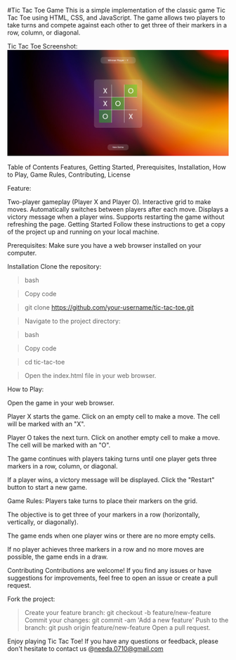#Tic Tac Toe Game
This is a simple implementation of the classic game Tic Tac Toe using HTML, CSS, and JavaScript. The game allows two players to take turns and compete against each other to get three of their markers in a row, column, or diagonal.

Tic Tac Toe Screenshot: 
![Alt text](image.png)

Table of Contents
Features, 
Getting Started, 
Prerequisites, 
Installation, 
How to Play, 
Game Rules, 
Contributing, 
License



Feature:

Two-player gameplay (Player X and Player O).
Interactive grid to make moves.
Automatically switches between players after each move.
Displays a victory message when a player wins.
Supports restarting the game without refreshing the page.
Getting Started
Follow these instructions to get a copy of the project up and running on your local machine.

Prerequisites:
Make sure you have a web browser installed on your computer.

Installation
Clone the repository:
>bash

>Copy code

>git clone https://github.com/your-username/tic-tac-toe.git

>Navigate to the project directory:

>bash

>Copy code

>cd tic-tac-toe

>Open the index.html file in your web browser.


How to Play:

Open the game in your web browser.

Player X starts the game. Click on an empty cell to make a move. The cell will be marked with an "X".

Player O takes the next turn. Click on another empty cell to make a move. The cell will be marked with an "O".

The game continues with players taking turns until one player gets three markers in a row, column, or diagonal.

If a player wins, a victory message will be displayed. Click the "Restart" button to start a new game.



Game Rules:
Players take turns to place their markers on the grid.

The objective is to get three of your markers in a row (horizontally, vertically, or diagonally).

The game ends when one player wins or there are no more empty cells.

If no player achieves three markers in a row and no more moves are possible, the game ends in a draw.


Contributing
Contributions are welcome! If you find any issues or have suggestions for improvements, feel free to open an issue or create a pull request.

Fork the project:

>Create your feature branch: git checkout -b feature/new-feature
>Commit your changes: git commit -am 'Add a new feature'
>Push to the branch: git push origin feature/new-feature
>Open a pull request.


Enjoy playing Tic Tac Toe! If you have any questions or feedback, please don't hesitate to contact us @needa.0710@gmail.com
